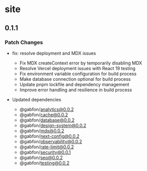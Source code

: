 # site

## 0.1.1

### Patch Changes

- fix: resolve deployment and MDX issues

  - Fix MDX createContext error by temporarily disabling MDX
  - Resolve Vercel deployment issues with React 19 testing
  - Fix environment variable configuration for build process
  - Make database connection optional for build process
  - Update pnpm lockfile and dependency management
  - Improve error handling and resilience in build process

- Updated dependencies
  - @gabfon/analytics@0.0.2
  - @gabfon/cache@0.0.2
  - @gabfon/database@0.0.2
  - @gabfon/design-system@0.0.2
  - @gabfon/mdx@0.0.2
  - @gabfon/next-config@0.0.2
  - @gabfon/observability@0.0.2
  - @gabfon/rate-limit@0.0.2
  - @gabfon/security@0.0.1
  - @gabfon/seo@0.0.2
  - @gabfon/testing@0.0.2
